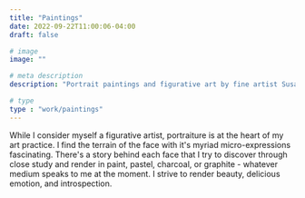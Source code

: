 ```yaml
---
title: "Paintings"
date: 2022-09-22T11:00:06-04:00
draft: false

# image
image: ""

# meta description
description: "Portrait paintings and figurative art by fine artist Susannah Fisher."

# type
type : "work/paintings"
---
```


While I consider myself a figurative artist, portraiture is at the heart of my art practice. I find the terrain of the face with it's myriad micro-expressions fascinating. There's a story behind each face that I try to discover through close study and render in paint, pastel, charcoal, or graphite - whatever medium speaks to me at the moment. I strive to render beauty, delicious emotion, and introspection.